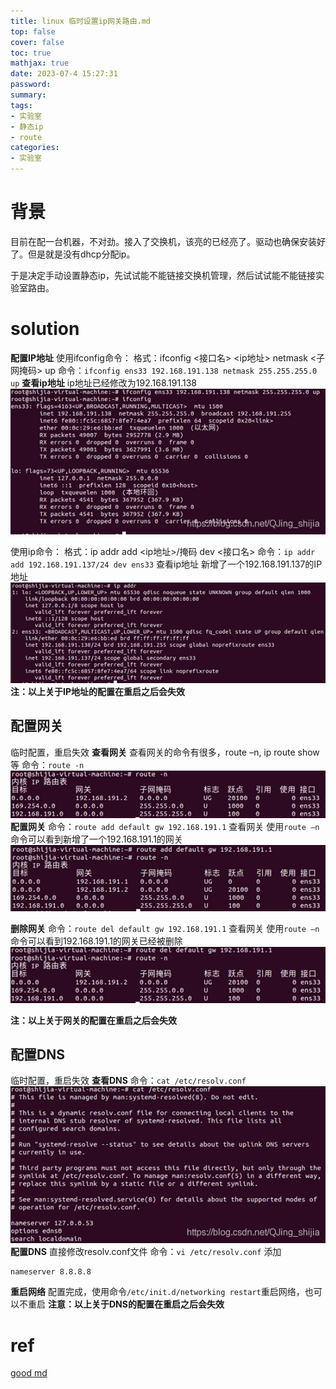 ```yaml
---
title: linux 临时设置ip网关路由.md
top: false
cover: false
toc: true
mathjax: true
date: 2023-07-4 15:27:31
password:
summary:
tags:
- 实验室
- 静态ip
- route
categories:
- 实验室
---
```



# 背景

目前在配一台机器，不对劲。接入了交换机，该亮的已经亮了。驱动也确保安装好了。但是就是没有dhcp分配ip。

于是决定手动设置静态ip，先试试能不能链接交换机管理，然后试试能不能链接实验室路由。



# solution



**配置IP地址**
使用ifconfig命令：
格式：ifconfig <接口名> <ip地址> netmask <子网掩码> up
命令：`ifconfig ens33 192.168.191.138 netmask 255.255.255.0 up`
**查看ip地址**
ip地址已经修改为192.168.191.138
![在这里插入图片描述](https://raw.githubusercontent.com/kengerlwl/kengerlwl.github.io/refs/heads/master/image/7350ba19c0fe09009479d4ff4f4fcffb/d7b7336e97cc0a77510139991a2013eb.png)

使用ip命令：
格式：ip addr add <ip地址>/掩码 dev <接口名>
命令：`ip addr add 192.168.191.137/24 dev ens33`
查看ip地址
新增了一个192.168.191.137的IP地址
![在这里插入图片描述](https://raw.githubusercontent.com/kengerlwl/kengerlwl.github.io/refs/heads/master/image/7350ba19c0fe09009479d4ff4f4fcffb/998f1846ac0a72b8a055532dfc8fa6ad.png)
**注：以上关于IP地址的配置在重启之后会失效**

## 配置网关

临时配置，重启失效
**查看网关**
查看网关的命令有很多，route –n, ip route show等
命令：`route -n`
![在这里插入图片描述](https://raw.githubusercontent.com/kengerlwl/kengerlwl.github.io/refs/heads/master/image/7350ba19c0fe09009479d4ff4f4fcffb/ec66e15b0a77c1c382beac8481f209d6.png)
**配置网关**
命令：`route add default gw 192.168.191.1`
查看网关
使用`route –n`命令可以看到新增了一个192.168.191.1的网关
![在这里插入图片描述](https://raw.githubusercontent.com/kengerlwl/kengerlwl.github.io/refs/heads/master/image/7350ba19c0fe09009479d4ff4f4fcffb/48ab2498532b9d5f1c9306c85aa0e0fe.png)

**删除网关**
命令：`route del default gw 192.168.191.1`
查看网关
使用`route –n`命令可以看到192.168.191.1的网关已经被删除
![在这里插入图片描述](https://raw.githubusercontent.com/kengerlwl/kengerlwl.github.io/refs/heads/master/image/7350ba19c0fe09009479d4ff4f4fcffb/6b12de69682be8bab079a225d7c109cb.png)

**注：以上关于网关的配置在重启之后会失效**

## 配置DNS

临时配置，重启失效
**查看DNS**
命令：`cat /etc/resolv.conf`
![在这里插入图片描述](https://raw.githubusercontent.com/kengerlwl/kengerlwl.github.io/refs/heads/master/image/7350ba19c0fe09009479d4ff4f4fcffb/10c0dc7327c5c3e23ba8ef5bc85f98c0.png)
**配置DNS**
直接修改resolv.conf文件
命令：`vi /etc/resolv.conf`
添加

```bash
nameserver 8.8.8.8
```

**重启网络**
配置完成，使用命令`/etc/init.d/networking restart`重启网络，也可以不重启
**注意：以上关于DNS的配置在重启之后会失效**





# ref

[good md](https://blog.csdn.net/QJing_shijia/article/details/116448245)

